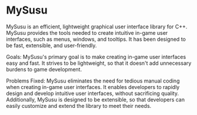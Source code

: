 # MySusu
MySusu is an efficient, lightweight graphical user interface library for C++. MySusu provides the tools needed to create intuitive in-game user interfaces, such as menus, windows, and tooltips. It has been designed to be fast, extensible, and user-friendly. 

Goals:
MySusu's primary goal is to make creating in-game user interfaces easy and fast. It strives to be lightweight, so that it doesn't add unnecessary burdens to game development.

Problems Fixed:
MySusu eliminates the need for tedious manual coding when creating in-game user interfaces. It enables developers to rapidly design and develop intuitive user interfaces, without sacrificing quality. Additionally, MySusu is designed to be extensible, so that developers can easily customize and extend the library to meet their needs.
